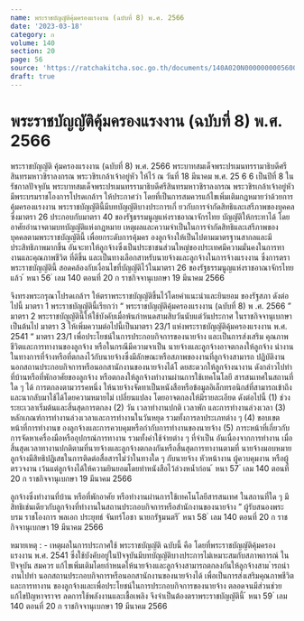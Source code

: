 ```yaml
---
name: พระราชบัญญัติคุ้มครองแรงงาน (ฉบับที่ 8) พ.ศ. 2566
date: '2023-03-18'
category: ก
volume: 140
section: 20
page: 56
source: 'https://ratchakitcha.soc.go.th/documents/140A020N0000000005600.pdf'
draft: true
---
```


# พระราชบัญญัติคุ้มครองแรงงาน (ฉบับที่ 8) พ.ศ. 2566

พระราชบัญญัติ คุ้มครองแรงงาน (ฉบับที่ 8) พ.ศ. 2566 พระบาทสมเด็จพระปรเมนทรรามาธิบดีศรีสินทรมหาวชิราลงกรณ พระวชิรเกล้าเจ้าอยู่หัว ให้ไว้ ณ วันที่ 18 มีนาคม พ.ศ. 25 6 6 เป็นปีที่ 8 ในรัชกาลปัจจุบัน พระบาทสมเด็จพระปรเมนทรรามาธิบดีศรีสินทรมหาวชิราลงกรณ พระวชิรเกล้าเจ้าอยู่หัว มีพระบรมราชโองการโปรดเกล้าฯ ให้ประกาศว่า โดยที่เป็นการสมควรแก้ไขเพิ่มเติมกฎหมายว่าด้วยการคุ้มครองแรงงาน พระราชบัญญัตินี้มีบทบัญญัติบางประการเกี่ ยวกับการจำกัดสิทธิและเสรีภาพของบุคคล ซึ่งมาตรา 26 ประกอบกับมาตรา 40 ของรัฐธรรมนูญแห่งราชอาณาจักรไทย บัญญัติให้กระทาได้ โดยอาศัยอำนาจตามบทบัญญัติแห่งกฎหมาย เหตุผลและความจำเป็นในการจำกัดสิทธิและเสรีภาพของบุคคลตามพระราชบัญญัตินี้ เพื่อยกระดับการคุ้มคร องลูกจ้างให้เป็นไปตามมาตรฐานสากลและมีประสิทธิภาพมากขึ้น อันจะทาให้ลูกจ้างซึ่งเป็นประชาชนส่วนใหญ่ของประเทศมีความมั่นคงในการทางานและคุณภาพชีวิต ที่ดีขึ้น และเป็นทางเลือกสาหรับนายจ้างและลูกจ้างในการจ้างแรงงาน ซึ่งการตราพระราชบัญญัตินี้ สอดคล้องกับเงื่อนไขที่บัญญัติไว้ในมาตรา 26 ของรัฐธรรมนูญแห่งราชอาณาจักรไทยแล้ว ้ หนา 56 ่ เลม 140 ตอนที่ 20 ก ราชกิจจานุเบกษา 19 มีนาคม 2566

จึงทรงพระกรุณาโปรดเกล้าฯ ให้ตราพระราชบัญญัติขึ้นไว้โดยคำแนะนำและยินยอม ของรัฐสภา ดังต่อไปนี้ มาตรา 1 พระราชบัญญัตินี้เรียกว่า “ พระราชบัญญัติคุ้มครองแรงงาน (ฉบับที่ 8) พ .ศ. 2566 ” มาตรา 2 พระราชบัญญัตินี้ให้ใช้บังคับเมื่อพ้นกำหนดสามสิบวันนับแต่วันประกาศ ในราชกิจจานุเบกษาเป็นต้นไป มาตรา 3 ให้เพิ่มความต่อไปนี้เป็นมาตรา 23/1 แห่งพระราชบัญญัติคุ้มครองแรงงาน พ.ศ. 2541 “ มาตรา 23/1 เพื่อประโยชน์ในการประกอบกิจการของนายจ้าง และเป็นการส่งเสริม คุณภาพชีวิตและการทางานของลูกจ้าง หรือในกรณีมีความจาเป็น นายจ้างและลูกจ้างอาจตกลงให้ลูกจ้าง นำงานในทางการที่จ้างหรือที่ตกลงไว้กับนายจ้างซึ่งมีลักษณะหรือสภาพของงานที่ลูกจ้างสามารถ ปฏิบัติงานนอกสถานประกอบกิจการหรือนอกสานักงานของนายจ้างได้โ ดยสะดวกให้ลูกจ้างนางาน ดังกล่าวไปทำที่บ้านหรือที่พักอาศัยของลูกจ้าง หรือตกลงให้ลูกจ้างทำงานผ่านการใช้เทคโนโลยี สารสนเทศในสถานที่ใด ๆ ได้ การตกลงตามวรรคหนึ่ง ให้นายจ้างจัดทาเป็นหนังสือหรือข้อมูลอิเล็กทรอนิกส์ที่สามารถเข้าถึง และนากลับมาใช้ได้โดยความหมายไม่ เปลี่ยนแปลง โดยอาจตกลงให้มีรายละเอียด ดังต่อไปนี้ (1) ช่วงระยะเวลาเริ่มต้นและสิ้นสุดการตกลง (2) วัน เวลาทำงานปกติ เวลาพัก และการทำงานล่วงเวลา (3) หลักเกณฑ์การทำงานล่วงเวลาและการทำงานในวันหยุด รวมทั้งการลาประเภทต่าง ๆ (4) ขอบเขตหน้าที่การทำงานข องลูกจ้างและการควบคุมหรือกำกับการทำงานของนายจ้าง (5) ภาระหน้าที่เกี่ยวกับการจัดหาเครื่องมือหรืออุปกรณ์การทางาน รวมทั้งค่าใช้จ่ายต่าง ๆ ที่จำเป็น อันเนื่องจากการทำงาน เมื่อสิ้นสุดเวลาทางานปกติตามที่นายจ้างและลูกจ้างตกลงกันหรือสิ้นสุดการทางานตามที่ นายจ้างมอบหมาย ลูกจ้างมีสิทธิปฏิเสธในการติดต่อสื่อสารไม่ว่าในทางใด ๆ กับนายจ้าง หัวหน้างาน ผู้ควบคุมงาน หรือผู้ตรวจงาน เว้นแต่ลูกจ้างได้ให้ความยินยอมโดยทำหนังสือไว้ล่วงหน้ำก่อน ้ หนา 57 ่ เลม 140 ตอนที่ 20 ก ราชกิจจานุเบกษา 19 มีนาคม 2566

ลูกจ้างซึ่งทำงานที่บ้าน หรือที่พักอาศัย หรือทำงานผ่านการใช้เทคโนโลยีสารสนเทศ ในสถานที่ใด ๆ มีสิทธิเช่นเดียวกับลูกจ้างที่ทำงานในสถานประกอบกิจการหรือสำนักงานของนายจ้าง ” ผู้รับสนองพระ บรม ราชโองการ พลเอก ประยุทธ์ จันทร์โอชา นายกรัฐมนตรี ้ หนา 58 ่ เลม 140 ตอนที่ 20 ก ราชกิจจานุเบกษา 19 มีนาคม 2566

หมายเหตุ : - เหตุผลในการประกาศใช้ พระราชบัญญัติ ฉบับนี้ คือ โดยที่พระราชบัญญัติคุ้มครองแรงงาน พ.ศ. 2541 ซึ่งใช้บังคับอยู่ในปัจจุบันมีบทบัญญัติบางประการไม่เหมาะสมกับสภาพการณ์ ในปัจจุบัน สมควร แก้ไขเพิ่มเติมโดยกำหนดให้นายจ้างและลูกจ้างสามารถตกลงกันให้ลูกจ้างสาม ำรถนำงานไปทำ นอกสถานประกอบกิจการหรือนอกสานักงานของนายจ้างได้ เพื่อเป็นการส่งเสริมคุณภาพชีวิตและการทางาน ของลูกจ้างและเพื่อประโยชน์ในการประกอบกิจการของนายจ้าง ตลอดจนมีส่วนช่วยแก้ไขปัญหาจราจร ลดการใช้พลังงานและเชื้อเพลิง จึงจำเป็นต้องตราพระราชบัญญัตินี้ ้ หนา 59 ่ เลม 140 ตอนที่ 20 ก ราชกิจจานุเบกษา 19 มีนาคม 2566
